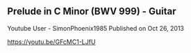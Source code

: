 ## Prelude in C Minor (BWV 999) - Guitar

Youtube User -
SimonPhoenix1985
Published on Oct 26, 2013

https://youtu.be/GFcMC1-LJfU

